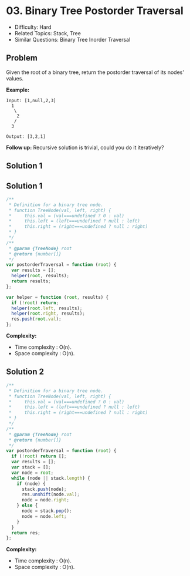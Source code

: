 # 03. Binary Tree Postorder Traversal

- Difficulty: Hard
- Related Topics: Stack, Tree
- Similar Questions: Binary Tree Inorder Traversal

## Problem

Given the root of a binary tree, return the postorder traversal of its nodes' values.

**Example:**

```
Input: [1,null,2,3]
  1
   \
    2
   /
  3

Output: [3,2,1]
```

**Follow up:** Recursive solution is trivial, could you do it iteratively?

## Solution 1

## Solution 1

```javascript
/**
 * Definition for a binary tree node.
 * function TreeNode(val, left, right) {
 *     this.val = (val===undefined ? 0 : val)
 *     this.left = (left===undefined ? null : left)
 *     this.right = (right===undefined ? null : right)
 * }
 */
/**
 * @param {TreeNode} root
 * @return {number[]}
 */
var postorderTraversal = function (root) {
  var results = [];
  helper(root, results);
  return results;
};

var helper = function (root, results) {
  if (!root) return;
  helper(root.left, results);
  helper(root.right, results);
  res.push(root.val);
};
```

**Complexity:**

- Time complexity : O(n).
- Space complexity : O(n).

## Solution 2

```javascript
/**
 * Definition for a binary tree node.
 * function TreeNode(val, left, right) {
 *     this.val = (val===undefined ? 0 : val)
 *     this.left = (left===undefined ? null : left)
 *     this.right = (right===undefined ? null : right)
 * }
 */
/**
 * @param {TreeNode} root
 * @return {number[]}
 */
var postorderTraversal = function (root) {
  if (!root) return [];
  var results = [];
  var stack = [];
  var node = root;
  while (node || stack.length) {
    if (node) {
      stack.push(node);
      res.unshift(node.val);
      node = node.right;
    } else {
      node = stack.pop();
      node = node.left;
    }
  }
  return res;
};
```

**Complexity:**

- Time complexity : O(n).
- Space complexity : O(n).

